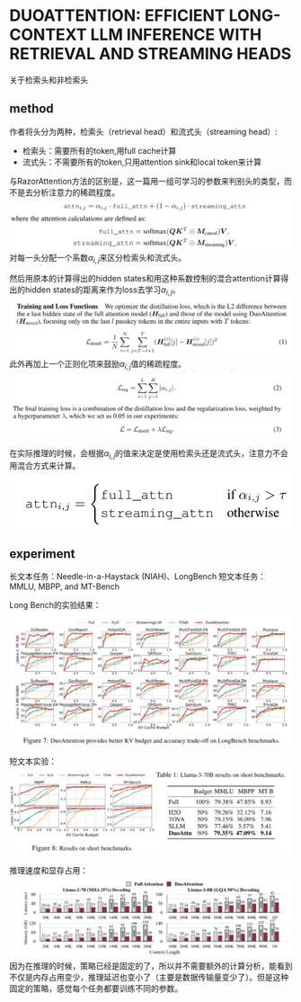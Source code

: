 # DUOATTENTION: EFFICIENT LONG-CONTEXT LLM INFERENCE WITH RETRIEVAL AND STREAMING HEADS
关于检索头和非检索头

## method
作者将头分为两种，检索头（retrieval head）和流式头（streaming head）:
* 检索头：需要所有的token,用full cache计算
* 流式头：不需要所有的token,只用attention sink和local token来计算

与RazorAttention方法的区别是，这一篇用一组可学习的参数来判别头的类型，而不是去分析注意力的稀疏程度。
![alt text](image.png)
对每一头分配一个系数$\alpha_{i,j}$来区分检索头和流式头。

然后用原本的计算得出的hidden states和用这种系数控制的混合attention计算得出的hidden states的距离来作为loss去学习$\alpha_{i,j}$。
![alt text](image-1.png)
此外再加上一个正则化项来鼓励$\alpha_{i,j}$值的稀疏程度。
![alt text](image-2.png)

在实际推理的时候，会根据$\alpha_{i,j}$的值来决定是使用检索头还是流式头，注意力不会用混合方式来计算。
![alt text](image-4.png)

## experiment
长文本任务：Needle-in-a-Haystack (NIAH)、LongBench
短文本任务：MMLU, MBPP, and MT-Bench

Long Bench的实验结果：
![alt text](image-5.png)

短文本实验：
![alt text](image-6.png)

推理速度和显存占用：
![alt text](image-3.png)
因为在推理的时候，策略已经是固定的了，所以并不需要额外的计算分析，能看到不仅是内存占用变少，推理延迟也变小了（主要是数据传输量变少了）。但是这种固定的策略，感觉每个任务都要训练不同的参数。

